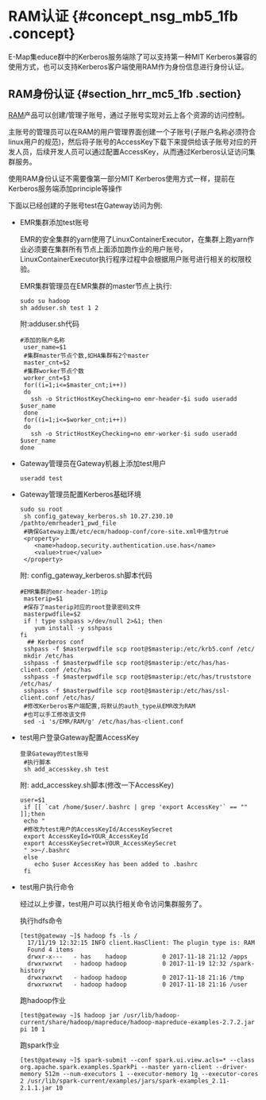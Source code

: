 # RAM认证 {#concept_nsg_mb5_1fb .concept}

E-Map集educe群中的Kerberos服务端除了可以支持第一种MIT Kerberos兼容的使用方式，也可以支持Kerberos客户端使用RAM作为身份信息进行身份认证。

## RAM身份认证 {#section_hrr_mc5_1fb .section}

[RAM](https://www.alibabacloud.com/product/ram)产品可以创建/管理子账号，通过子账号实现对云上各个资源的访问控制。

主账号的管理员可以在RAM的用户管理界面创建一个子账号\(子账户名称必须符合linux用户的规范\)，然后将子账号的AccessKey下载下来提供给该子账号对应的开发人员，后续开发人员可以通过配置AccessKey，从而通过Kerberos认证访问集群服务。

使用RAM身份认证不需要像第一部分MIT Kerberos使用方式一样，提前在Kerberos服务端添加principle等操作

下面以已经创建的子账号test在Gateway访问为例:

-   EMR集群添加test账号

    EMR的安全集群的yarn使用了LinuxContainerExecutor，在集群上跑yarn作业必须要在集群所有节点上面添加跑作业的用户账号，LinuxContainerExecutor执行程序过程中会根据用户账号进行相关的权限校验。

    EMR集群管理员在EMR集群的master节点上执行:

    ```
    sudo su hadoop
    sh adduser.sh test 1 2
    ```

    附:adduser.sh代码

    ```
    #添加的账户名称
     user_name=$1
     #集群master节点个数,如HA集群有2个master
     master_cnt=$2
     #集群worker节点个数
     worker_cnt=$3
     for((i=1;i<=$master_cnt;i++))
     do
       ssh -o StrictHostKeyChecking=no emr-header-$i sudo useradd $user_name
     done
     for((i=1;i<=$worker_cnt;i++))
     do
       ssh -o StrictHostKeyChecking=no emr-worker-$i sudo useradd $user_name
    done
    ```

-   Gateway管理员在Gateway机器上添加test用户

    ```
    useradd test
    ```

-   Gateway管理员配置Kerberos基础环境

    ```
    sudo su root
     sh config_gateway_kerberos.sh 10.27.230.10 /pathto/emrheader1_pwd_file
     #确保Gateway上面/etc/ecm/hadoop-conf/core-site.xml中值为true
     <property>
        <name>hadoop.security.authentication.use.has</name>
        <value>true</value>
     </property>
    ```

    附: config\_gateway\_kerberos.sh脚本代码

    ```
    #EMR集群的emr-header-1的ip
     masterip=$1
     #保存了masterip对应的root登录密码文件
     masterpwdfile=$2
     if ! type sshpass >/dev/null 2>&1; then
        yum install -y sshpass
    fi
      ## Kerberos conf
     sshpass -f $masterpwdfile scp root@$masterip:/etc/krb5.conf /etc/
     mkdir /etc/has
     sshpass -f $masterpwdfile scp root@$masterip:/etc/has/has-client.conf /etc/has
     sshpass -f $masterpwdfile scp root@$masterip:/etc/has/truststore /etc/has/
     sshpass -f $masterpwdfile scp root@$masterip:/etc/has/ssl-client.conf /etc/has/
     #修改Kerberos客户端配置,将默认的auth_type从EMR改为RAM
     #也可以手工修改该文件
     sed -i 's/EMR/RAM/g' /etc/has/has-client.conf
    ```

-   test用户登录Gateway配置AccessKey

    ```
    登录Gateway的test账号
     #执行脚本
     sh add_accesskey.sh test
    ```

    附: add\_accesskey.sh脚本\(修改一下AccessKey\)

    ```
    user=$1
     if [[ `cat /home/$user/.bashrc | grep 'export AccessKey'` == "" ]];then
     echo "
     #修改为test用户的AccessKeyId/AccessKeySecret
     export AccessKeyId=YOUR_AccessKeyId
     export AccessKeySecret=YOUR_AccessKeySecret
     " >>~/.bashrc
     else
        echo $user AccessKey has been added to .bashrc
     fi
    ```

-   test用户执行命令

    经过以上步骤，test用户可以执行相关命令访问集群服务了。

    执行hdfs命令

    ```
    [test@gateway ~]$ hadoop fs -ls /
      17/11/19 12:32:15 INFO client.HasClient: The plugin type is: RAM
      Found 4 items
      drwxr-x---   - has    hadoop          0 2017-11-18 21:12 /apps
      drwxrwxrwt   - hadoop hadoop          0 2017-11-19 12:32 /spark-history
      drwxrwxrwt   - hadoop hadoop          0 2017-11-18 21:16 /tmp
      drwxrwxrwt   - hadoop hadoop          0 2017-11-18 21:16 /user
    ```

    跑hadoop作业

    ```
    [test@gateway ~]$ hadoop jar /usr/lib/hadoop-current/share/hadoop/mapreduce/hadoop-mapreduce-examples-2.7.2.jar pi 10 1
    ```

    跑spark作业

    ```
    [test@gateway ~]$ spark-submit --conf spark.ui.view.acls=* --class org.apache.spark.examples.SparkPi --master yarn-client --driver-memory 512m --num-executors 1 --executor-memory 1g --executor-cores 2 /usr/lib/spark-current/examples/jars/spark-examples_2.11-2.1.1.jar 10
    ```


